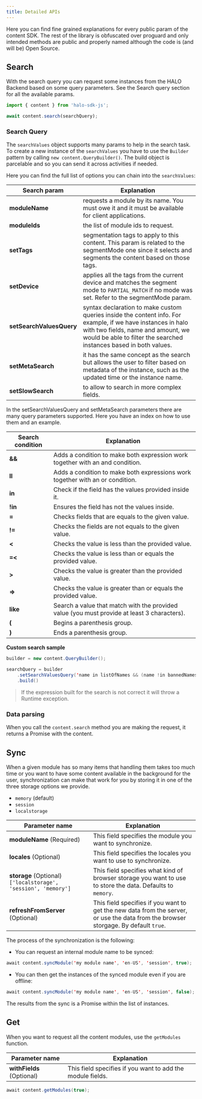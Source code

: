 ```yaml
---
title: Detailed APIs
---
```


Here you can find fine grained explanations for every public param of the content SDK. The rest of the library is obfuscated over proguard and only intended methods are public and properly named although the code is (and will be) Open Source.

## Search

With the search query you can request some instances from the HALO Backend based on some query parameters. See the Search query section for all the available params.

```javascript
import { content } from 'halo-sdk-js';

await content.search(searchQuery);
```

### Search Query

The ```searchValues``` object supports many params to help in the search task. To create a new instance of the ```searchValues``` you have to use the ```Builder``` pattern by calling ```new content.QueryBuilder()```. The build object is parcelable and so you can send it across activities if needed.

Here you can find the full list of options you can chain into the ```searchValues```:

| Search param | Explanation |
|--------------|-------------|
| **moduleName** | requests a module by its name. You must owe it and it must be available for client applications. |
| **moduleIds** | the list of module ids to request. |
| **setTags** | segmentation tags to apply to this content. This param is related to the segmentMode one since it selects and segments the content based on those tags. |
| **setDevice** | applies all the tags from the current device and matches the segment mode to ```PARTIAL_MATCH``` if no mode was set. Refer to the segmentMode param. |
| **setSearchValuesQuery** | syntax declaration to make custom queries inside the content info. For example, if we have instances in halo with two fields, name and amount, we would be able to filter the searched instances based in both values. |
| **setMetaSearch** | it has the same concept as the search but allows the user to filter based on metadata of the instance, such as the updated time or the instance name. |
| **setSlowSearch** | to allow to search in more complex fields. |

In the setSearchValuesQuery and setMetaSearch parameters there are many query parameters supported. Here you have an index on how to use them and an example.

| Search condition | Explanation |
|--------------|-------------|
| **&&** | Adds a condition to make both expression work together with an and condition. |
| **ll** | Adds a condition to make both expressions work together with an or condition. |
| **in** | Check if the field has the values provided inside it. |
| **!in** | Ensures the field has not the values inside. |
| **=** | Checks fields that are equals to the given value. |
| **!=** | Checks the fields are not equals to the given value. |
| **<** | Checks the value is less than the provided value. |
| **=<** | Checks the value is less than or equals the provided value. |
| **>** | Checks the value is greater than the provided value. |
| **=>** | Checks the value is greater than or equals the provided value. |
| **like** | Search a value that match with the provided value (you must provide at least 3 characters).  |
| **(** | Begins a parenthesis group. |
| **)** | Ends a parenthesis group. |

**Custom search sample**

```java
builder = new content.QueryBuilder();

searchQuery = builder
    .setSearchValuesQuery('name in listOfNames && (name !in bannedNames && active = Activated)')
    .build()
```

> If the expression built for the search is not correct it will throw a Runtime exception.


### Data parsing
When you call the ```content.search``` method you are making the request, it returns a Promise with the content.


## Sync
When a given module has so many items that handling them takes too much time or you want to have some content available in the background for the user, synchronization can make that work for you by storing it in one of the three storage options we provide.


* ```memory``` (default)
* ```session```
* ```localstorage```

| Parameter name                 | Explanation                                                                                                                                                        |
|--------------------------------|--------------------------------------------------------------------------------------------------------------------------------------------------------------------|
| **moduleName** (Required)  | This field specifies the module you want to synchronize. |
| **locales** (Optional)| This field specifies the locales you want to use to synchronize. |
| **storage** (Optional) ```['localstorage', 'session', 'memory']```| This field specifies what kind of browser storage you want to use to store the data. Defaults to ```memory```. |
| **refreshFromServer** (Optional)    | This field specifies if you want to get the new data from the server, or use the data from the browser storgage. By default ```true```. |

The process of the synchronization is the following:

- You can request an internal module name to be synced:

```java
await content.syncModule('my module name', 'en-US', 'session', true);
```

- You can then get the instances of the synced module even if you are offline:

```java
await content.syncModule('my module name', 'en-US', 'session', false);
```

The results from the sync is a Promise within the list of instances.

## Get
When you want to request all the content modules, use the ```getModules``` function.


| Parameter name                 | Explanation                                                                                                                                                        |
|--------------------------------|--------------------------------------------------------------------------------------------------------------------------------------------------------------------|
| **withFields** (Optional)  | This field specifies if you want to add the module fields. |

```java
await content.getModules(true);
```

